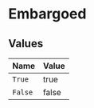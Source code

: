 # Embargoed


## Values

| Name    | Value   |
| ------- | ------- |
| `True`  | true    |
| `False` | false   |